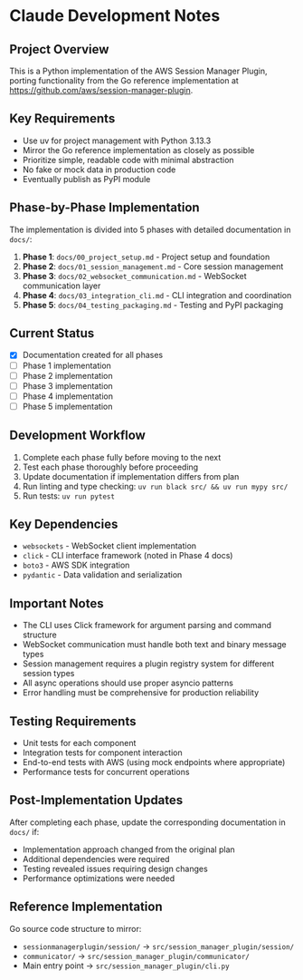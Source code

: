 # Claude Development Notes

## Project Overview

This is a Python implementation of the AWS Session Manager Plugin, porting functionality from the Go reference implementation at https://github.com/aws/session-manager-plugin.

## Key Requirements

- Use uv for project management with Python 3.13.3
- Mirror the Go reference implementation as closely as possible
- Prioritize simple, readable code with minimal abstraction
- No fake or mock data in production code
- Eventually publish as PyPI module

## Phase-by-Phase Implementation

The implementation is divided into 5 phases with detailed documentation in `docs/`:

1. **Phase 1**: `docs/00_project_setup.md` - Project setup and foundation
2. **Phase 2**: `docs/01_session_management.md` - Core session management
3. **Phase 3**: `docs/02_websocket_communication.md` - WebSocket communication layer
4. **Phase 4**: `docs/03_integration_cli.md` - CLI integration and coordination
5. **Phase 5**: `docs/04_testing_packaging.md` - Testing and PyPI packaging

## Current Status

- [x] Documentation created for all phases
- [ ] Phase 1 implementation
- [ ] Phase 2 implementation  
- [ ] Phase 3 implementation
- [ ] Phase 4 implementation
- [ ] Phase 5 implementation

## Development Workflow

1. Complete each phase fully before moving to the next
2. Test each phase thoroughly before proceeding
3. Update documentation if implementation differs from plan
4. Run linting and type checking: `uv run black src/ && uv run mypy src/`
5. Run tests: `uv run pytest`

## Key Dependencies

- `websockets` - WebSocket client implementation
- `click` - CLI interface framework (noted in Phase 4 docs)
- `boto3` - AWS SDK integration
- `pydantic` - Data validation and serialization

## Important Notes

- The CLI uses Click framework for argument parsing and command structure
- WebSocket communication must handle both text and binary message types
- Session management requires a plugin registry system for different session types
- All async operations should use proper asyncio patterns
- Error handling must be comprehensive for production reliability

## Testing Requirements

- Unit tests for each component
- Integration tests for component interaction
- End-to-end tests with AWS (using mock endpoints where appropriate)
- Performance tests for concurrent operations

## Post-Implementation Updates

After completing each phase, update the corresponding documentation in `docs/` if:
- Implementation approach changed from the original plan
- Additional dependencies were required
- Testing revealed issues requiring design changes
- Performance optimizations were needed

## Reference Implementation

Go source code structure to mirror:
- `sessionmanagerplugin/session/` → `src/session_manager_plugin/session/`
- `communicator/` → `src/session_manager_plugin/communicator/`
- Main entry point → `src/session_manager_plugin/cli.py`